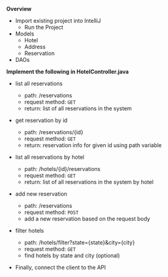 **Overview**

- Import existing project into IntelliJ
  - Run the Project
- Models
  - Hotel
  - Address
  - Reservation
- DAOs

**Implement the following in HotelController.java**

- list all reservations
  - path: /reservations
  - request method: `GET`
  - return: list of all reservations in the system
- get reservation by id
  - path: /reservations/{id}
  - request method: `GET`
  - return: reservation info for given id using path variable
- list all reservations by hotel
  - path: /hotels/{id}/reservations
  - request method: `GET`
  - return: list of all reservations in the system by hotel
- add new reservation
  - path: /reservations
  - request method: `POST`
  - add a new reservation based on the request body
- filter hotels
  - path: /hotels/filter?state={state}&city={city}
  - request method: `GET`
  - find hotels by state and city (optional)

  
- Finally, connect the client to the API

